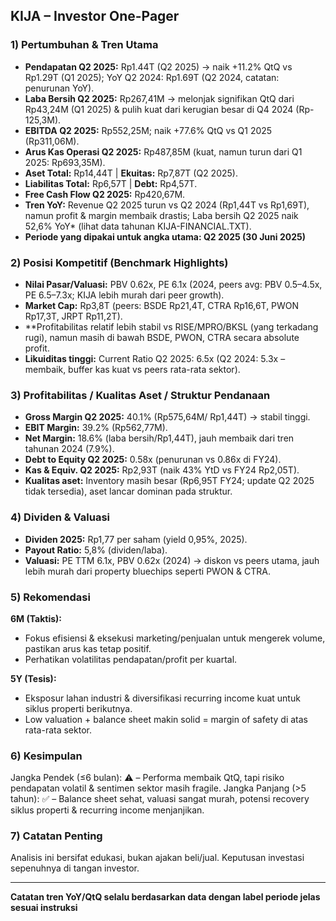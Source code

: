 ## KIJA – Investor One-Pager

### 1) Pertumbuhan & Tren Utama
- **Pendapatan Q2 2025:** Rp1.44T (Q2 2025) → naik +11.2% QtQ vs Rp1.29T (Q1 2025); YoY Q2 2024: Rp1.69T (Q2 2024, catatan: penurunan YoY).
- **Laba Bersih Q2 2025:** Rp267,41M → melonjak signifikan QtQ dari Rp43,24M (Q1 2025) & pulih kuat dari kerugian besar di Q4 2024 (Rp-125,3M).
- **EBITDA Q2 2025:** Rp552,25M; naik +77.6% QtQ vs Q1 2025 (Rp311,06M).
- **Arus Kas Operasi Q2 2025:** Rp487,85M (kuat, namun turun dari Q1 2025: Rp693,35M).
- **Aset Total:** Rp14,44T | **Ekuitas:** Rp7,87T (Q2 2025).
- **Liabilitas Total:** Rp6,57T | **Debt:** Rp4,57T.
- **Free Cash Flow Q2 2025:** Rp420,67M.
- **Tren YoY:** Revenue Q2 2025 turun vs Q2 2024 (Rp1,44T vs Rp1,69T), namun profit & margin membaik drastis; Laba bersih Q2 2025 naik 52,6% YoY* (lihat data tahunan KIJA-FINANCIAL.TXT).
- **Periode yang dipakai untuk angka utama: Q2 2025 (30 Juni 2025)**

### 2) Posisi Kompetitif (Benchmark Highlights)
- **Nilai Pasar/Valuasi:** PBV 0.62x, PE 6.1x (2024, peers avg: PBV 0.5–4.5x, PE 6.5–7.3x; KIJA lebih murah dari peer growth).
- **Market Cap:** Rp3,8T (peers: BSDE Rp21,4T, CTRA Rp16,6T, PWON Rp17,3T, JRPT Rp11,2T).
- **Profitabilitas relatif lebih stabil vs RISE/MPRO/BKSL (yang terkadang rugi), namun masih di bawah BSDE, PWON, CTRA secara absolute profit.
- **Likuiditas tinggi:** Current Ratio Q2 2025: 6.5x (Q2 2024: 5.3x – membaik, buffer kas kuat vs peers rata-rata sektor).

### 3) Profitabilitas / Kualitas Aset / Struktur Pendanaan
- **Gross Margin Q2 2025:** 40.1% (Rp575,64M/ Rp1,44T) → stabil tinggi.
- **EBIT Margin:** 39.2% (Rp562,77M).
- **Net Margin:** 18.6% (laba bersih/Rp1,44T), jauh membaik dari tren tahunan 2024 (7.9%).
- **Debt to Equity Q2 2025:** 0.58x (penurunan vs 0.86x di FY24).
- **Kas & Equiv. Q2 2025:** Rp2,93T (naik 43% YtD vs FY24 Rp2,05T).
- **Kualitas aset:** Inventory masih besar (Rp6,95T FY24; update Q2 2025 tidak tersedia), aset lancar dominan pada struktur.

### 4) Dividen & Valuasi
- **Dividen 2025:** Rp1,77 per saham (yield 0,95%, 2025).
- **Payout Ratio:** 5,8% (dividen/laba).
- **Valuasi:** PE TTM 6.1x, PBV 0.62x (2024) → diskon vs peers utama, jauh lebih murah dari property bluechips seperti PWON & CTRA.

### 5) Rekomendasi
**6M (Taktis):**
- Fokus efisiensi & eksekusi marketing/penjualan untuk mengerek volume, pastikan arus kas tetap positif.
- Perhatikan volatilitas pendapatan/profit per kuartal.

**5Y (Tesis):**
- Eksposur lahan industri & diversifikasi recurring income kuat untuk siklus properti berikutnya.
- Low valuation + balance sheet makin solid = margin of safety di atas rata-rata sektor.

### 6) Kesimpulan
Jangka Pendek (≤6 bulan): ⚠️ – Performa membaik QtQ, tapi risiko pendapatan volatil & sentimen sektor masih fragile.
Jangka Panjang (>5 tahun): ✅ – Balance sheet sehat, valuasi sangat murah, potensi recovery siklus properti & recurring income menjanjikan.

### 7) Catatan Penting
Analisis ini bersifat edukasi, bukan ajakan beli/jual. Keputusan investasi sepenuhnya di tangan investor. 

---
**Catatan tren YoY/QtQ selalu berdasarkan data dengan label periode jelas sesuai instruksi**